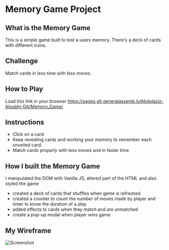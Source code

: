 # Memory Game Project

## What is the Memory Game
This is a simple game built to test a users memory. There's a deck of cards with different icons. 

## Challenge
Match cards in less time with less moves.

## How to Play
Load this link in your browser https://pages.git.generalassemb.ly/Abdulaziz-Alsubhi-GA/Memory_Game/

## Instructions
* Click on a card
* Keep revealing cards and working your memory to remember each unveiled card.
* Match cards properly with less moves and in faster time


## How I built the Memory Game
I manipulated the DOM with Vanilla JS, altered part of the HTML and also styled the game
* created a deck of cards that shuffles when game is refreshed
* created a counter to count the number of moves made by player and timer to know the duration of a play
* added effects to cards when they match and are unmatched
* create a pop-up modal when player wins game


## My Wireframe 
![Screenshot](https://git.generalassemb.ly/Abdulaziz-Alsubhi-GA/Memory_Game/blob/master/assets/img/IMG_20200312_032815.jpg)
